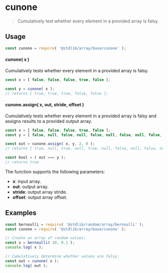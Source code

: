 <!--

@license Apache-2.0

Copyright (c) 2024 The Stdlib Authors.

Licensed under the Apache License, Version 2.0 (the "License");
you may not use this file except in compliance with the License.
You may obtain a copy of the License at

   http://www.apache.org/licenses/LICENSE-2.0

Unless required by applicable law or agreed to in writing, software
distributed under the License is distributed on an "AS IS" BASIS,
WITHOUT WARRANTIES OR CONDITIONS OF ANY KIND, either express or implied.
See the License for the specific language governing permissions and
limitations under the License.

-->

# cunone

> Cumulatively test whether every element in a provided array is falsy.

<section class="usage">

## Usage

```javascript
const cunone = require( '@stdlib/array/base/cunone' );
```

#### cunone( x )

Cumulatively tests whether every element in a provided array is falsy.

```javascript
const x = [ false, false, false, true, false ];

const y = cunone( x );
// returns [ true, true, true, false, false ];
```

#### cunone.assign( x, out, stride, offset )

Cumulatively tests whether every element in a provided array is falsy and assigns results to a provided output array.

```javascript
const x = [ false, false, false, true, false ];
const y = [ false, null, false, null, false, null, false, null, false, null ];

const out = cunone.assign( x, y, 2, 0 );
// returns [ true, null, true, null, true, null, false, null, false, null ]

const bool = ( out === y );
// returns true
```

The function supports the following parameters:

-   **x**: input array.
-   **out**: output array.
-   **stride**: output array stride.
-   **offset**: output array offset.

</section>

<!-- /.usage -->

<section class="notes">

</section>

<!-- /.notes -->

<section class="examples">

## Examples

<!-- eslint no-undef: "error" -->

```javascript
const bernoulli = require( '@stdlib/random/array/bernoulli' );
const cunone = require( '@stdlib/array/base/cunone' );

// Create an array of random values:
const x = bernoulli( 10, 0.1 );
console.log( x );

// Cumulatively determine whether values are falsy:
const out = cunone( x );
console.log( out );
```

</section>

<!-- /.examples -->

<!-- Section for related `stdlib` packages. Do not manually edit this section, as it is automatically populated. -->

<section class="related">

</section>

<!-- /.related -->

<!-- Section for all links. Make sure to keep an empty line after the `section` element and another before the `/section` close. -->

<section class="links">

</section>

<!-- /.links -->
